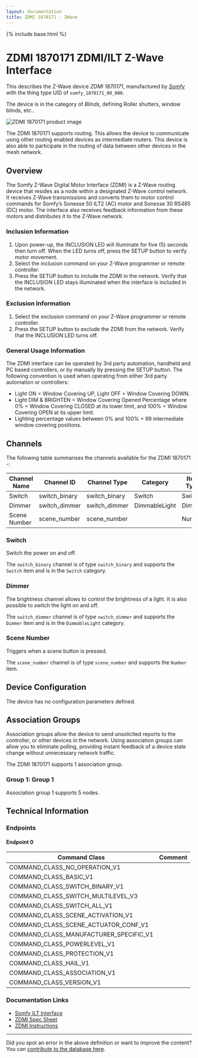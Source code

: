 ```yaml
---
layout: documentation
title: ZDMI 1870171 - ZWave
---
```


{% include base.html %}

# ZDMI 1870171 ZDMI/ILT Z-Wave Interface
This describes the Z-Wave device *ZDMI 1870171*, manufactured by *[Somfy](http://www.somfy.com/)* with the thing type UID of ```somfy_1870171_00_000```.

The device is in the category of *Blinds*, defining Roller shutters, window blinds, etc..

![ZDMI 1870171 product image](https://opensmarthouse.org/zwavedatabase/767/image/)


The ZDMI 1870171 supports routing. This allows the device to communicate using other routing enabled devices as intermediate routers.  This device is also able to participate in the routing of data between other devices in the mesh network.

## Overview

The Somfy Z-Wave Digital Motor Interface (ZDMI) is a Z-Wave routing device that resides as a node within a designated Z-Wave control network. It receives Z-Wave transmissions and converts them to motor control commands for Somfy’s Sonesse 50 ILT2 (AC) motor and Sonesse 30 RS485 (DC) motor. The interface also receives feedback information from these motors and distributes it to the Z-Wave network.

### Inclusion Information

  1. Upon power-up, the INCLUSION LED will illuminate for five (5) seconds then turn off. When the LED turns off, press the SETUP button to verify motor movement.
  2. Select the inclusion command on your Z-Wave programmer or remote controller.
  3. Press the SETUP button to include the ZDMI in the network. Verify that the INCLUSION LED stays illuminated when the interface is included in the network.

### Exclusion Information

  1. Select the exclusion command on your Z-Wave programmer or remote controller.
  2. Press the SETUP button to exclude the ZDMI from the network. Verify that the INCLUSION LED turns off.

### General Usage Information

The ZDMI interface can be operated by 3rd party automation, handheld and PC based controllers, or by manually by pressing the SETUP button. The following convention is used when operating from either 3rd party automation or controllers:

  * Light ON = Window Covering UP, Light OFF = Window Covering DOWN.
  * Light DIM & BRIGHTEN = Window Covering Opened Percentage where 0% = Window Covering CLOSED at its lower limit, and 100% = Window Covering OPEN at its upper limit.
  * Lighting percentage values between 0% and 100% = 99 intermediate window covering positions.

## Channels

The following table summarises the channels available for the ZDMI 1870171 -:

| Channel Name | Channel ID | Channel Type | Category | Item Type |
|--------------|------------|--------------|----------|-----------|
| Switch | switch_binary | switch_binary | Switch | Switch | 
| Dimmer | switch_dimmer | switch_dimmer | DimmableLight | Dimmer | 
| Scene Number | scene_number | scene_number |  | Number | 

### Switch
Switch the power on and off.

The ```switch_binary``` channel is of type ```switch_binary``` and supports the ```Switch``` item and is in the ```Switch``` category.

### Dimmer
The brightness channel allows to control the brightness of a light.
            It is also possible to switch the light on and off.

The ```switch_dimmer``` channel is of type ```switch_dimmer``` and supports the ```Dimmer``` item and is in the ```DimmableLight``` category.

### Scene Number
Triggers when a scene button is pressed.

The ```scene_number``` channel is of type ```scene_number``` and supports the ```Number``` item.



## Device Configuration

The device has no configuration parameters defined.

## Association Groups

Association groups allow the device to send unsolicited reports to the controller, or other devices in the network. Using association groups can allow you to eliminate polling, providing instant feedback of a device state change without unnecessary network traffic.

The ZDMI 1870171 supports 1 association group.

### Group 1: Group 1


Association group 1 supports 5 nodes.

## Technical Information

### Endpoints

#### Endpoint 0

| Command Class | Comment |
|---------------|---------|
| COMMAND_CLASS_NO_OPERATION_V1| |
| COMMAND_CLASS_BASIC_V1| |
| COMMAND_CLASS_SWITCH_BINARY_V1| |
| COMMAND_CLASS_SWITCH_MULTILEVEL_V3| |
| COMMAND_CLASS_SWITCH_ALL_V1| |
| COMMAND_CLASS_SCENE_ACTIVATION_V1| |
| COMMAND_CLASS_SCENE_ACTUATOR_CONF_V1| |
| COMMAND_CLASS_MANUFACTURER_SPECIFIC_V1| |
| COMMAND_CLASS_POWERLEVEL_V1| |
| COMMAND_CLASS_PROTECTION_V1| |
| COMMAND_CLASS_HAIL_V1| |
| COMMAND_CLASS_ASSOCIATION_V1| |
| COMMAND_CLASS_VERSION_V1| |

### Documentation Links

* [Somfy ILT Interface](https://www.opensmarthouse.org/zwavedatabase/767/z-wave-spec-sheets-2.pdf)
* [ZDMI Spec Sheet](https://www.opensmarthouse.org/zwavedatabase/767/zdmispec-sheet.pdf)
* [ZDMI Instructions](https://www.opensmarthouse.org/zwavedatabase/767/somfy-zwave-zdmi-instructions-06-03-2010.pdf)

---

Did you spot an error in the above definition or want to improve the content?
You can [contribute to the database here](https://www.opensmarthouse.org/zwavedatabase/767).
